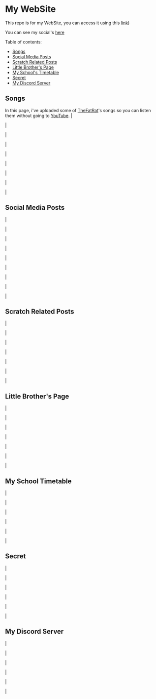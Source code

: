 # My WebSite

This repo is for my WebSite, you can access it using this [link](https://red78massive1573.github.io))

You can see my social's [here](https://app.simplenote.com/p/VywpG7)

Table of contents:
* [Songs](#songs)
* [Social Media Posts](#social)
* [Scratch Related Posts](#scratch)
* [Little Brother's Page](#lil)
* [My School's Timetable](#school)
* [Secret](#secret)
* [My Discord Server](#discord)

## Songs<a name="songs"></a>
In this page, i've uploaded some of [TheFatRat](https://www.youtube.com/c/TheFatRat)'s songs so you can listen them without going to [YouTube](https://www.youtube.com/).
|

|

|

|

|

|

|

|

|

## Social Media Posts<a name="social"></a>
|

|

|

|

|

|

|

|

|

## Scratch Related Posts<a name="scratch"></a>
|

|

|

|

|

|

|

## Little Brother's Page<a name="lil"></a>
|

|

|

|

|

|

|

## My School Timetable<a name="school"></a>
|

|

|

|

|

|

## Secret<a name="secret"></a>
|

|

|

|

|

|

## My Discord Server<a name="discord"></a>
|

|

|

|

|

|
